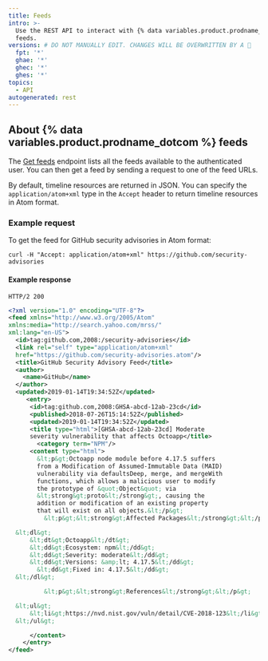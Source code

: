 ```yaml
---
title: Feeds
intro: >-
  Use the REST API to interact with {% data variables.product.prodname_dotcom %}
  feeds.
versions: # DO NOT MANUALLY EDIT. CHANGES WILL BE OVERWRITTEN BY A 🤖
  fpt: '*'
  ghae: '*'
  ghec: '*'
  ghes: '*'
topics:
  - API
autogenerated: rest
---
```


## About {% data variables.product.prodname_dotcom %} feeds

The [Get feeds](#get-feeds) endpoint lists all the feeds available to the authenticated user. You can then get a feed by sending a request to one of the feed URLs.

By default, timeline resources are returned in JSON. You can specify the `application/atom+xml` type in the `Accept` header to return timeline resources in Atom format.

### Example request

To get the feed for GitHub security advisories in Atom format:

    curl -H "Accept: application/atom+xml" https://github.com/security-advisories

#### Example response

```shell
HTTP/2 200
```

```xml
<?xml version="1.0" encoding="UTF-8"?>
<feed xmlns="http://www.w3.org/2005/Atom" 
xmlns:media="http://search.yahoo.com/mrss/" 
xml:lang="en-US">
  <id>tag:github.com,2008:/security-advisories</id>
  <link rel="self" type="application/atom+xml" 
  href="https://github.com/security-advisories.atom"/>
  <title>GitHub Security Advisory Feed</title>
  <author>
    <name>GitHub</name>
  </author>
  <updated>2019-01-14T19:34:52Z</updated>
     <entry>
      <id>tag:github.com,2008:GHSA-abcd-12ab-23cd</id>
      <published>2018-07-26T15:14:52Z</published>
      <updated>2019-01-14T19:34:52Z</updated>
      <title type="html">[GHSA-abcd-12ab-23cd] Moderate 
      severity vulnerability that affects Octoapp</title>
        <category term="NPM"/>
      <content type="html">
        &lt;p&gt;Octoapp node module before 4.17.5 suffers 
        from a Modification of Assumed-Immutable Data (MAID) 
        vulnerability via defaultsDeep, merge, and mergeWith 
        functions, which allows a malicious user to modify 
        the prototype of &quot;Object&quot; via 
        &lt;strong&gt;proto&lt;/strong&gt;, causing the 
        addition or modification of an existing property 
        that will exist on all objects.&lt;/p&gt;
          &lt;p&gt;&lt;strong&gt;Affected Packages&lt;/strong&gt;&lt;/p&gt;

  &lt;dl&gt;
      &lt;dt&gt;Octoapp&lt;/dt&gt;
      &lt;dd&gt;Ecosystem: npm&lt;/dd&gt;
      &lt;dd&gt;Severity: moderate&lt;/dd&gt;
      &lt;dd&gt;Versions: &amp;lt; 4.17.5&lt;/dd&gt;
        &lt;dd&gt;Fixed in: 4.17.5&lt;/dd&gt;
  &lt;/dl&gt;

          &lt;p&gt;&lt;strong&gt;References&lt;/strong&gt;&lt;/p&gt;

  &lt;ul&gt;
      &lt;li&gt;https://nvd.nist.gov/vuln/detail/CVE-2018-123&lt;/li&gt;
  &lt;/ul&gt;

      </content>
    </entry>
</feed>
```

<!-- Content after this section is automatically generated -->
